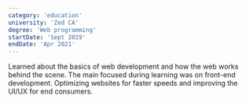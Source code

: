 ```yaml
---
category: 'education'
university: 'Zed CA'
degree: 'Web programming'
startDate: 'Sept 2019'
endDate: 'Apr 2021'
---
```


Learned about the basics of web development and how the web works behind the scene. The main focused during learning was on front-end development. Optimizing websites for faster speeds and improving the UI/UX for end consumers.
